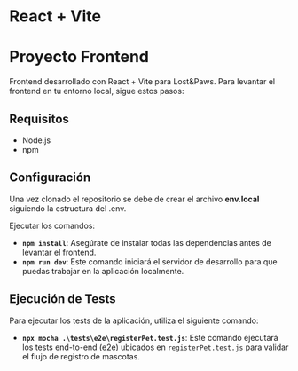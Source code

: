 # React + Vite

# Proyecto Frontend

Frontend desarrollado con React + Vite para Lost&Paws. Para levantar el frontend en tu entorno local, sigue estos pasos:

## Requisitos

- Node.js
- npm

## Configuración

Una vez clonado el repositorio se debe de crear el archivo **env.local** siguiendo la estructura del .env.

Ejecutar los comandos:

- **`npm install`**: Asegúrate de instalar todas las dependencias antes de levantar el frontend.
- **`npm run dev`**: Este comando iniciará el servidor de desarrollo para que puedas trabajar en la aplicación localmente.

## Ejecución de Tests

Para ejecutar los tests de la aplicación, utiliza el siguiente comando:

- **`npx mocha .\tests\e2e\registerPet.test.js`**: Este comando ejecutará los tests end-to-end (e2e) ubicados en `registerPet.test.js` para validar el flujo de registro de mascotas.
